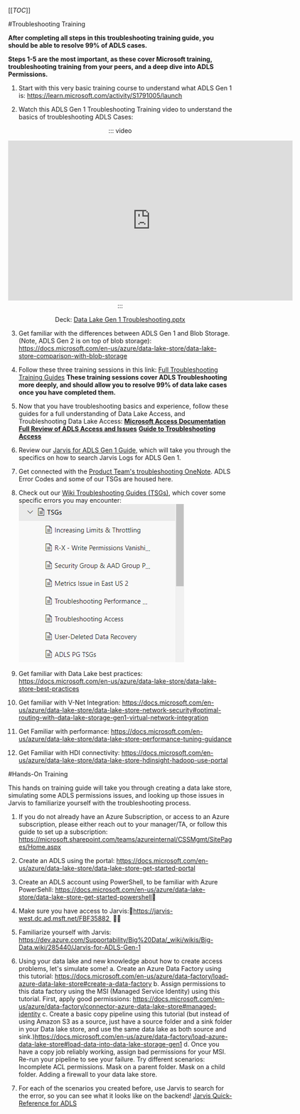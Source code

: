 
[[_TOC_]]

#Troubleshooting Training

**After completing all steps in this troubleshooting training guide, you should be able to resolve 99% of ADLS cases.**

**Steps 1-5 are the most important, as these cover Microsoft training, troubleshooting training from your peers, and a deep dive into ADLS Permissions.**

1. Start with this very basic training course to understand what ADLS Gen 1 is: 
    https://learn.microsoft.com/activity/S1791005/launch 

2. Watch this ADLS Gen 1 Troubleshooting Training video to understand the basics of troubleshooting ADLS Cases:

<center>

::: video
<iframe width="640" height="360" src="https://msit.microsoftstream.com/embed/video/7fa6730b-ef4f-4793-9e9c-2cfcb2f2ae6a?autoplay=false&amp;showinfo=true" allowfullscreen style="border:none;"></iframe>
:::

Deck: [Data Lake Gen 1 Troubleshooting.pptx](/.attachments/Data%20Lake%20Gen%201%20Troubleshooting-676e6d73-0729-4173-9dfb-51ac20387b1a.pptx)
</center> 

3. Get familiar with the differences between ADLS Gen 1 and Blob Storage. (Note, ADLS Gen 2 is on top of blob storage): https://docs.microsoft.com/en-us/azure/data-lake-store/data-lake-store-comparison-with-blob-storage

4. Follow these three training sessions in this link:
[Full Troubleshooting Training Guides](https://microsofteur.sharepoint.com/teams/WWDataMovement/Shared%20Documents/Forms/AllItems.aspx?id=%2Fteams%2FWWDataMovement%2FShared%20Documents%2FGeneral%2FADLS%20Gen1%20Training&p=true&originalPath=aHR0cHM6Ly9taWNyb3NvZnRldXIuc2hhcmVwb2ludC5jb20vOmY6L3QvV1dEYXRhTW92ZW1lbnQvRXFZczB6T2F4b2RJalRNbUtPcjloa1lCUkltbVhiMmlXT3hhQnM1eEpXeUxWQT9ydGltZT03Qk5FUUhrNDJFZw)
**These training sessions cover ADLS Troubleshooting more deeply, and should allow you to resolve 99% of data lake cases once you have completed them.**

5. Now that you have troubleshooting basics and experience, follow these guides for a full understanding of Data Lake Access, and Troubleshooting Data Lake Access:
**[Microsoft Access Documentation](https://docs.microsoft.com/en-us/azure/data-lake-store/data-lake-store-security-overview)**
**[Full Review of ADLS Access and Issues](https://dev.azure.com/Supportability/Big%20Data/_wiki/wikis/Big-Data.wiki/280882/Access-Control-Overview)** 
**[Guide to Troubleshooting Access](https://dev.azure.com/Supportability/Big%20Data/_wiki/wikis/Big-Data.wiki/280901/Troubleshooting-Access)**

6. Review our [Jarvis for ADLS Gen 1 Guide](https://dev.azure.com/Supportability/Big%20Data/_wiki/wikis/Big-Data.wiki/285440/Jarvis-for-ADLS-Gen-1), which will take you through the specifics on how to search Jarvis Logs for ADLS Gen 1.

6. Get connected with the [Product Team's troubleshooting OneNote]( https://microsoft.sharepoint.com/teams/ADLSGen1-CSSCollaboration/_layouts/15/Doc.aspx?sourcedoc={f47ad678-9d0c-4766-8a17-691ca6564b93}&action=edit&wd=target%28Supportability%20OneNote.one%7Cdffd0533-ef7f-4504-a41b-5e36641307b5%2FADLS%20Gen1%20Support%20Topics%5C%2FCommon%20Solutions%5C%2FScoping%20Questions%7Ca2c9949d-0899-43d4-9151-4466f73b4cd6%2F%29). ADLS Error Codes and some of our TSGs are housed here.

8. Check out our [Wiki Troubleshooting Guides (TSGs)](https://dev.azure.com/Supportability/Big%20Data/_wiki/wikis/Big-Data.wiki/276255/TSGs), which cover some specific errors you may encounter:
![image.png](/.attachments/image-7174168f-604e-4204-8fd7-039c69af7440.png)

	
7. Get familiar with Data Lake best practices: https://docs.microsoft.com/en-us/azure/data-lake-store/data-lake-store-best-practices


8. Get familiar with V-Net Integration: https://docs.microsoft.com/en-us/azure/data-lake-store/data-lake-store-network-security#optimal-routing-with-data-lake-storage-gen1-virtual-network-integration

	
9. Get Familiar with performance: https://docs.microsoft.com/en-us/azure/data-lake-store/data-lake-store-performance-tuning-guidance

	
10. Get Familiar with HDI connectivity: https://docs.microsoft.com/en-us/azure/data-lake-store/data-lake-store-hdinsight-hadoop-use-portal



#Hands-On Training

This hands on training guide will take you through creating a data lake store, simulating some ADLS permissions issues, and looking up those issues in Jarvis to familiarize yourself with the troubleshooting process.

1. If you do not already have an Azure Subscription, or access to an Azure subscription, please either reach out to your manager/TA, or follow this guide to set up a subscription: https://microsoft.sharepoint.com/teams/azureinternal/CSSMgmt/SitePages/Home.aspx

2. Create an ADLS using the portal: 
   https://docs.microsoft.com/en-us/azure/data-lake-store/data-lake-store-get-started-portal
	
3. Create an ADLS account using PowerShell, to be familiar with Azure PowerSehll: https://docs.microsoft.com/en-us/azure/data-lake-store/data-lake-store-get-started-powershell
	
4. Make sure you have access to Jarvis:https://jarvis-west.dc.ad.msft.net/FBF35882  

5. Familiarize yourself with Jarvis: https://dev.azure.com/Supportability/Big%20Data/_wiki/wikis/Big-Data.wiki/285440/Jarvis-for-ADLS-Gen-1
	
7. Using your data lake and new knowledge about how to create access problems, let's simulate some!
a. Create an Azure Data Factory using this tutorial: https://docs.microsoft.com/en-us/azure/data-factory/load-azure-data-lake-store#create-a-data-factory
b. Assign permissions to this data factory using the MSI (Managed Service Identity) using this tutorial. First, apply good permissions: https://docs.microsoft.com/en-us/azure/data-factory/connector-azure-data-lake-store#managed-identity
c. Create a basic copy pipeline using this tutorial (but instead of using Amazon S3 as a source, just have a source folder and a sink folder in your Data lake store, and use the same data lake as both source and sink.)https://docs.microsoft.com/en-us/azure/data-factory/load-azure-data-lake-store#load-data-into-data-lake-storage-gen1
d. Once you have a copy job reliably working, assign bad permissions for your MSI. Re-run your pipeline to see your failure. Try different scenarios:
Incomplete ACL permissions.
Mask on a parent folder.
Mask on a child folder.
Adding a firewall to your data lake store.

8. For each of the scenarios you created before, use Jarvis to search for the error, so you can see what it looks like on the backend!
   [Jarvis Quick-Reference for ADLS](https://dev.azure.com/Supportability/Big%20Data/_wiki/wikis/Big-Data.wiki/285440/Jarvis-for-ADLS-Gen-1?anchor=quick-reference-for-getting-started-with-jarvis-for-adls)

